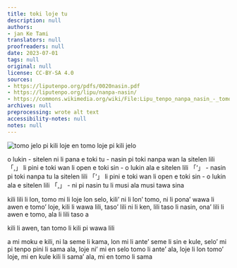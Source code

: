 ```yaml
---
title: toki loje tu
description: null
authors:
- jan Ke Tami
translators: null
proofreaders: null
date: 2023-07-01
tags: null
original: null
license: CC-BY-SA 4.0
sources:
- https://liputenpo.org/pdfs/0020nasin.pdf
- https://liputenpo.org/lipu/nanpa-nasin/
- https://commons.wikimedia.org/wiki/File:Lipu_tenpo_nanpa_nasin_-_tomo_tu.png
archives: null
preprocessing: wrote alt text
accessibility-notes: null
notes: null
---
```


![tomo jelo pi kili loje en tomo loje pi kili jelo](https://upload.wikimedia.org/wikipedia/commons/1/17/Lipu_tenpo_nanpa_nasin_-_tomo_tu.png)

o lukin - sitelen ni li pana e toki tu - nasin pi toki nanpa wan la sitelen lili 「,」 li pini e toki wan li open e toki sin - o lukin ala e sitelen lili 「‘」 - nasin pi toki nanpa tu la sitelen lili 「‘」 li pini e toki wan li open e toki sin - o lukin ala e sitelen lili 「,」 - ni pi nasin tu li musi ala musi tawa sina

kili lili li lon, tomo mi li loje lon selo, kili’ ni li lon’ tomo, ni li pona’ wawa li awen e tomo’ loje, kili li wawa lili, taso’ lili ni li ken, lili taso li nasin, ona’ lili li awen e tomo, ala li lili taso a

kili li awen, tan tomo li kili pi wawa lili

a mi moku e kili, ni la seme li kama, lon mi li ante’ seme li sin e kule, selo’ mi pi tenpo pini li sama ala, loje ni’ mi en selo tomo li ante’ ala, loje li lon tomo’ loje, mi en kule kili li sama’ ala, mi en tomo li sama